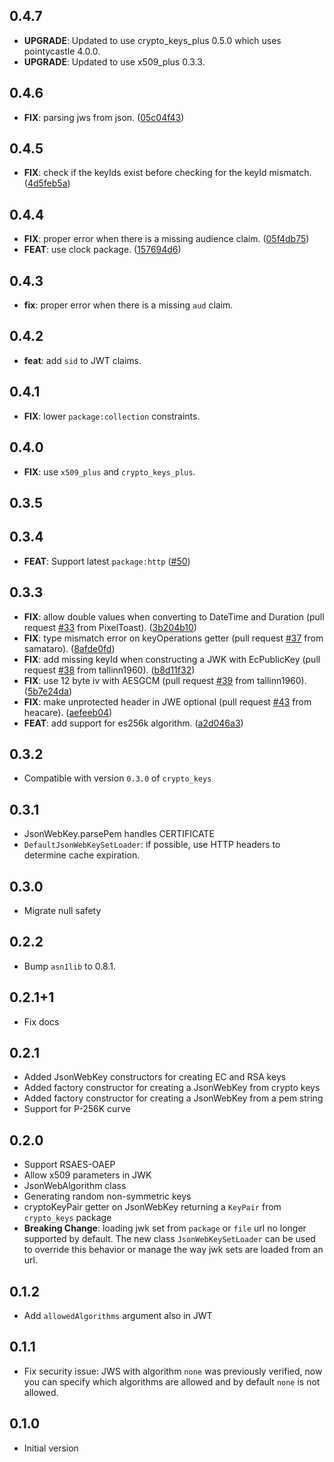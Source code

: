 ## 0.4.7

 - **UPGRADE**: Updated to use crypto_keys_plus 0.5.0 which uses pointycastle 4.0.0.
 - **UPGRADE**: Updated to use x509_plus 0.3.3.

## 0.4.6

 - **FIX**: parsing jws from json. ([05c04f43](https://github.com/appsup-dart/jose/commit/05c04f4329d1ea0fbe54ab57b7ecb602fc541635))


## 0.4.5

 - **FIX**: check if the keyIds exist before checking for the keyId mismatch. ([4d5feb5a](https://github.com/appsup-dart/jose/commit/4d5feb5a3d4f0ec35f0be5c7f1442c893f99ff55))

## 0.4.4

 - **FIX**: proper error when there is a missing audience claim. ([05f4db75](https://github.com/appsup-dart/jose/commit/05f4db7523f7106dc8b5c9ce06ddb57f268df062))
 - **FEAT**: use clock package. ([157694d6](https://github.com/appsup-dart/jose/commit/157694d6bdec8ff0b3d6e54eb2341e3471ac4d20))

## 0.4.3
 - **fix**: proper error when there is a missing `aud` claim.

## 0.4.2
 - **feat**: add `sid` to JWT claims.

## 0.4.1
 - **FIX**: lower `package:collection` constraints.
 
## 0.4.0
 - **FIX**: use `x509_plus` and `crypto_keys_plus`.

## 0.3.5

## 0.3.4

 - **FEAT**: Support latest `package:http` ([#50](https://github.com/appsup-dart/jose/pull/50))


## 0.3.3

 - **FIX**: allow double values when converting to DateTime and Duration (pull request [#33](https://github.com/appsup-dart/jose/issues/33) from PixelToast). ([3b204b10](https://github.com/appsup-dart/jose/commit/3b204b10101c7db7dc275279dcc4090a1494d238))
 - **FIX**: type mismatch error on keyOperations getter (pull request [#37](https://github.com/appsup-dart/jose/issues/37) from samataro). ([8afde0fd](https://github.com/appsup-dart/jose/commit/8afde0fda8f0e5232e115dbeff25d2367b7521cb))
 - **FIX**: add missing keyId when constructing a JWK with EcPublicKey (pull request [#38](https://github.com/appsup-dart/jose/issues/38) from tallinn1960). ([b8d11f32](https://github.com/appsup-dart/jose/commit/b8d11f325914ead348ae97fa7e344eb3dca7ee8f))
 - **FIX**: use 12 byte iv with AESGCM (pull request [#39](https://github.com/appsup-dart/jose/issues/39) from tallinn1960). ([5b7e24da](https://github.com/appsup-dart/jose/commit/5b7e24da01fc3e782203ace5be9752055b54b33d))
 - **FIX**: make unprotected header in JWE optional (pull request [#43](https://github.com/appsup-dart/jose/issues/43) from heacare). ([aefeeb04](https://github.com/appsup-dart/jose/commit/aefeeb043fd5203314a691deaece87fb4fbc54c2))
 - **FEAT**: add support for es256k algorithm. ([a2d046a3](https://github.com/appsup-dart/jose/commit/a2d046a334a9060fc258610ce2e23c4865bfa3b3))


## 0.3.2

- Compatible with version `0.3.0` of `crypto_keys`

## 0.3.1

- JsonWebKey.parsePem handles CERTIFICATE
- `DefaultJsonWebKeySetLoader`: if possible, use HTTP headers to determine cache expiration. 

## 0.3.0

- Migrate null safety

## 0.2.2
- Bump `asn1lib` to 0.8.1.

## 0.2.1+1

- Fix docs

## 0.2.1

- Added JsonWebKey constructors for creating EC and RSA keys
- Added factory constructor for creating a JsonWebKey from crypto keys
- Added factory constructor for creating a JsonWebKey from a pem string
- Support for P-256K curve 

## 0.2.0

- Support RSAES-OAEP
- Allow x509 parameters in JWK
- JsonWebAlgorithm class
- Generating random non-symmetric keys
- cryptoKeyPair getter on JsonWebKey returning a `KeyPair` from `crypto_keys` package
- **Breaking Change**: loading jwk set from `package` or `file` url no longer supported by default. The new class 
`JsonWebKeySetLoader` can be used to override this behavior or manage the way jwk sets are loaded from an url. 

## 0.1.2

- Add `allowedAlgorithms` argument also in JWT

## 0.1.1

- Fix security issue: JWS with algorithm `none` was previously verified, 
now you can specify which algorithms are allowed and by default `none` is 
not allowed.  

## 0.1.0

- Initial version
